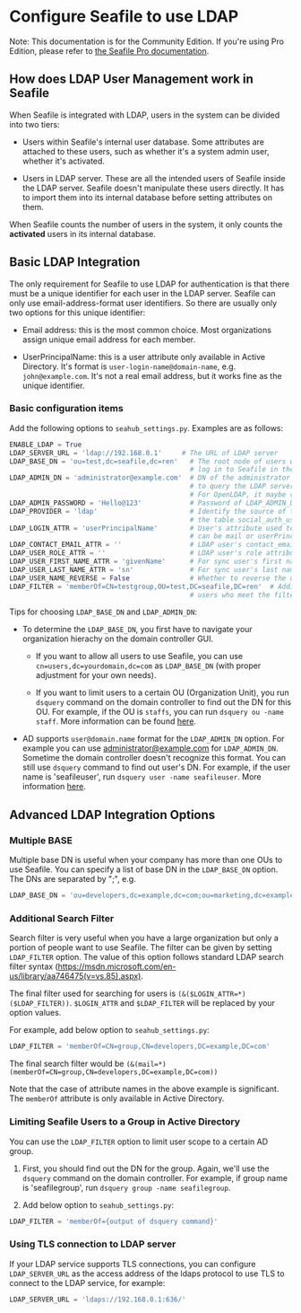 # Configure Seafile to use LDAP

Note: This documentation is for the Community Edition. If you're using Pro Edition, please refer to [the Seafile Pro documentation](../deploy_pro/ldap_in_11.0.md).

## How does LDAP User Management work in Seafile

When Seafile is integrated with LDAP, users in the system can be divided into two tiers:

- Users within Seafile's internal user database. Some attributes are attached to these users, such as whether it's a system admin user, whether it's activated.

- Users in LDAP server. These are all the intended users of Seafile inside the LDAP server. Seafile doesn't manipulate these users directly. It has to import them into its internal database before setting attributes on them.

When Seafile counts the number of users in the system, it only counts the **activated** users in its internal database.

## Basic LDAP Integration

The only requirement for Seafile to use LDAP for authentication is that there must be a unique identifier for each user in the LDAP server. Seafile can only use email-address-format user identifiers. So there are usually only two options for this unique identifier:

- Email address: this is the most common choice. Most organizations assign unique email address for each member.

- UserPrincipalName: this is a user attribute only available in Active Directory. It's format is `user-login-name@domain-name`, e.g. `john@example.com`. It's not a real email address, but it works fine as the unique identifier.

### Basic configuration items

Add the following options to `seahub_settings.py`. Examples are as follows:

```python
ENABLE_LDAP = True
LDAP_SERVER_URL = 'ldap://192.168.0.1'     # The URL of LDAP server
LDAP_BASE_DN = 'ou=test,dc=seafile,dc=ren'   # The root node of users who can 
                                             # log in to Seafile in the LDAP server
LDAP_ADMIN_DN = 'administrator@example.com'  # DN of the administrator used 
                                             # to query the LDAP server for information.
                                             # For OpenLDAP, it maybe cn=admin,dc=example,dc=com
LDAP_ADMIN_PASSWORD = 'Hello@123'            # Password of LDAP_ADMIN_DN
LDAP_PROVIDER = 'ldap'                       # Identify the source of the user, used in 
                                             # the table social_auth_usersocialauth, defaults to 'ldap'
LDAP_LOGIN_ATTR = 'userPrincipalName'        # User's attribute used to log in to Seafile, 
                                             # can be mail or userPrincipalName, cannot be changed
LDAP_CONTACT_EMAIL_ATTR = ''                 # LDAP user's contact_email attribute
LDAP_USER_ROLE_ATTR = ''                     # LDAP user's role attribute
LDAP_USER_FIRST_NAME_ATTR = 'givenName'      # For sync user's first name
LDAP_USER_LAST_NAME_ATTR = 'sn'              # For sync user's last name
LDAP_USER_NAME_REVERSE = False               # Whether to reverse the user's first and last name
LDAP_FILTER = 'memberOf=CN=testgroup,OU=test,DC=seafile,DC=ren'  # Additional filter conditions,
                                             # users who meet the filter conditions can log in, otherwise they cannot log in

```

Tips for choosing `LDAP_BASE_DN` and `LDAP_ADMIN_DN`:

* To determine the `LDAP_BASE_DN`, you first have to navigate your organization hierachy on the domain controller GUI.

    * If you want to allow all users to use Seafile, you can use `cn=users,dc=yourdomain,dc=com` as `LDAP_BASE_DN` (with proper adjustment for your own needs).

    * If you want to limit users to a certain OU (Organization Unit), you run `dsquery` command on the domain controller to find out the DN for this OU. For example, if the OU is `staffs`, you can run `dsquery ou -name staff`. More information can be found [here](https://technet.microsoft.com/en-us/library/cc770509.aspx).

* AD supports `user@domain.name` format for the `LDAP_ADMIN_DN` option. For example you can use administrator@example.com for `LDAP_ADMIN_DN`. Sometime the domain controller doesn't recognize this format. You can still use `dsquery` command to find out user's DN. For example, if the user name is 'seafileuser', run `dsquery user -name seafileuser`. More information [here](https://technet.microsoft.com/en-us/library/cc725702.aspx).

## Advanced LDAP Integration Options

### Multiple BASE

Multiple base DN is useful when your company has more than one OUs to use Seafile. You can specify a list of base DN in the `LDAP_BASE_DN` option. The DNs are separated by ";", e.g.

```python
LDAP_BASE_DN = 'ou=developers,dc=example,dc=com;ou=marketing,dc=example,dc=com'
```

### Additional Search Filter

Search filter is very useful when you have a large organization but only a portion of people want to use Seafile. The filter can be given by setting `LDAP_FILTER` option. The value of this option follows standard LDAP search filter syntax (https://msdn.microsoft.com/en-us/library/aa746475(v=vs.85).aspx).

The final filter used for searching for users is `(&($LOGIN_ATTR=*)($LDAP_FILTER))`. `$LOGIN_ATTR` and `$LDAP_FILTER` will be replaced by your option values.

For example, add below option to `seahub_settings.py`:

```python
LDAP_FILTER = 'memberOf=CN=group,CN=developers,DC=example,DC=com'
```

The final search filter would be `(&(mail=*)(memberOf=CN=group,CN=developers,DC=example,DC=com))`

Note that the case of attribute names in the above example is significant. The `memberOf` attribute is only available in Active Directory.

### Limiting Seafile Users to a Group in Active Directory

You can use the `LDAP_FILTER` option to limit user scope to a certain AD group.

1. First, you should find out the DN for the group. Again, we'll use the `dsquery` command on the domain controller. For example, if group name is 'seafilegroup', run `dsquery group -name seafilegroup`.

2. Add below option to `seahub_settings.py`:

```python
LDAP_FILTER = 'memberOf={output of dsquery command}'
```

### Using TLS connection to LDAP server

If your LDAP service supports TLS connections, you can configure `LDAP_SERVER_URL` as the access address of the ldaps protocol to use TLS to connect to the LDAP service, for example:

```python
LDAP_SERVER_URL = 'ldaps://192.168.0.1:636/'
```
